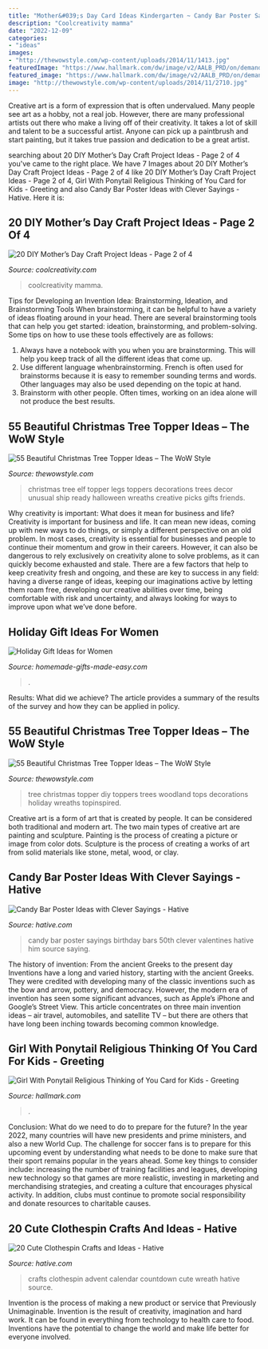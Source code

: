 ```yaml
---
title: "Mother&#039;s Day Card Ideas Kindergarten ~ Candy Bar Poster Sayings Birthday Bars 50th Clever Valentines Hative Him Source Saying"
description: "Coolcreativity mamma"
date: "2022-12-09"
categories:
- "ideas"
images:
- "http://thewowstyle.com/wp-content/uploads/2014/11/1413.jpg"
featuredImage: "https://www.hallmark.com/dw/image/v2/AALB_PRD/on/demandware.static/-/Sites-hallmark-master/default/dwb02c47a8/images/finished-goods/Girl-Ponytail-Thinking-of-You-Card-Kids_299CEY1432_01.jpg?sw=1200&amp;sh=1200&amp;sm=fit"
featured_image: "https://www.hallmark.com/dw/image/v2/AALB_PRD/on/demandware.static/-/Sites-hallmark-master/default/dwb02c47a8/images/finished-goods/Girl-Ponytail-Thinking-of-You-Card-Kids_299CEY1432_01.jpg?sw=1200&amp;sh=1200&amp;sm=fit"
image: "http://thewowstyle.com/wp-content/uploads/2014/11/2710.jpg"
---
```



Creative art is a form of expression that is often undervalued. Many people see art as a hobby, not a real job. However, there are many professional artists out there who make a living off of their creativity. It takes a lot of skill and talent to be a successful artist. Anyone can pick up a paintbrush and start painting, but it takes true passion and dedication to be a great artist.

	

		
searching about 20 DIY Mother’s Day Craft Project Ideas - Page 2 of 4 you've came to the right place. We have 7 Images about 20 DIY Mother’s Day Craft Project Ideas - Page 2 of 4 like 20 DIY Mother’s Day Craft Project Ideas - Page 2 of 4, Girl With Ponytail Religious Thinking of You Card for Kids - Greeting and also Candy Bar Poster Ideas with Clever Sayings - Hative. Here it is:
		
    
## 20 DIY Mother’s Day Craft Project Ideas - Page 2 Of 4

<img loading=lazy src="https://coolcreativity.com/wp-content/uploads/2016/04/Mothers-Day-Craft-for-Kids-Simple-Mothers-Day-Card-for-Kids.jpg" onerror="this.onerror=null;this.src='https://tse2.mm.bing.net/th?id=OIP.WK3YPhkIVvMpxMwcPfvlKwAAAA&amp;pid=15.1';" alt="20 DIY Mother’s Day Craft Project Ideas - Page 2 of 4">

_Source: coolcreativity.com_

>coolcreativity mamma. 

	

Tips for Developing an Invention Idea: Brainstorming, Ideation, and Brainstorming Tools
When brainstorming, it can be helpful to have a variety of ideas floating around in your head. There are several brainstorming tools that can help you get started: ideation, brainstorming, and problem-solving. Some tips on how to use these tools effectively are as follows: 
1. Always have a notebook with you when you are brainstorming. This will help you keep track of all the different ideas that come up. 
2. Use different language whenbrainstorming. French is often used for brainstorms because it is easy to remember sounding terms and words. Other languages may also be used depending on the topic at hand. 
3. Brainstorm with other people. Often times, working on an idea alone will not produce the best results.

    
## 55 Beautiful Christmas Tree Topper Ideas – The WoW Style

<img loading=lazy src="http://thewowstyle.com/wp-content/uploads/2014/11/2710.jpg" onerror="this.onerror=null;this.src='https://tse2.mm.bing.net/th?id=OIP.OdfO4JRcme_4B8UA0LsQawHaJ4&amp;pid=15.1';" alt="55 Beautiful Christmas Tree Topper Ideas – The WoW Style">

_Source: thewowstyle.com_

>christmas tree elf topper legs toppers decorations trees decor unusual ship ready halloween wreaths creative picks gifts friends. 

	

Why creativity is important: What does it mean for business and life?
Creativity is important for business and life. It can mean new ideas, coming up with new ways to do things, or simply a different perspective on an old problem. In most cases, creativity is essential for businesses and people to continue their momentum and grow in their careers. However, it can also be dangerous to rely exclusively on creativity alone to solve problems, as it can quickly become exhausted and stale. There are a few factors that help to keep creativity fresh and ongoing, and these are key to success in any field: having a diverse range of ideas, keeping our imaginations active by letting them roam free, developing our creative abilities over time, being comfortable with risk and uncertainty, and always looking for ways to improve upon what we’ve done before.

    
## Holiday Gift Ideas For Women

<img loading=lazy src="https://www.homemade-gifts-made-easy.com/image-files/how-to-make-a-book-800x474.jpg" onerror="this.onerror=null;this.src='https://tse4.mm.bing.net/th?id=OIP.TvS2laXvwE-a0rtD5rSB1gHaEY&amp;pid=15.1';" alt="Holiday Gift Ideas for Women">

_Source: homemade-gifts-made-easy.com_

>. 

	

Results: What did we achieve?
The article provides a summary of the results of the survey and how they can be applied in policy.

    
## 55 Beautiful Christmas Tree Topper Ideas – The WoW Style

<img loading=lazy src="http://thewowstyle.com/wp-content/uploads/2014/11/1413.jpg" onerror="this.onerror=null;this.src='https://tse1.mm.bing.net/th?id=OIP.ur8liiMYEibP9m5iDzab0QHaLH&amp;pid=15.1';" alt="55 Beautiful Christmas Tree Topper Ideas – The WoW Style">

_Source: thewowstyle.com_

>tree christmas topper diy toppers trees woodland tops decorations holiday wreaths topinspired. 

	

Creative art is a form of art that is created by people. It can be considered both traditional and modern art. The two main types of creative art are painting and sculpture. Painting is the process of creating a picture or image from color dots. Sculpture is the process of creating a works of art from solid materials like stone, metal, wood, or clay.

    
## Candy Bar Poster Ideas With Clever Sayings - Hative

<img loading=lazy src="https://hative.com/wp-content/uploads/2015/01/candy-bar-sayings/8-candy-bar-saying-ideas.jpg" onerror="this.onerror=null;this.src='https://tse4.mm.bing.net/th?id=OIP.ZCQ7LAyHzLc_TkZApETBdwHaJ4&amp;pid=15.1';" alt="Candy Bar Poster Ideas with Clever Sayings - Hative">

_Source: hative.com_

>candy bar poster sayings birthday bars 50th clever valentines hative him source saying. 

	

The history of invention: From the ancient Greeks to the present day
Inventions have a long and varied history, starting with the ancient Greeks. They were credited with developing many of the classic inventions such as the bow and arrow, pottery, and democracy. However, the modern era of invention has seen some significant advances, such as Apple’s iPhone and Google’s Street View. This article concentrates on three main invention ideas – air travel, automobiles, and satellite TV – but there are others that have long been inching towards becoming common knowledge.

    
## Girl With Ponytail Religious Thinking Of You Card For Kids - Greeting

<img loading=lazy src="https://www.hallmark.com/dw/image/v2/AALB_PRD/on/demandware.static/-/Sites-hallmark-master/default/dwb02c47a8/images/finished-goods/Girl-Ponytail-Thinking-of-You-Card-Kids_299CEY1432_01.jpg?sw=1200&amp;sh=1200&amp;sm=fit" onerror="this.onerror=null;this.src='https://tse1.mm.bing.net/th?id=OIP.kdPraJTOyu3vHOnR3bvieQHaHa&amp;pid=15.1';" alt="Girl With Ponytail Religious Thinking of You Card for Kids - Greeting">

_Source: hallmark.com_

>. 

	

Conclusion: What do we need to do to prepare for the future?
In the year 2022, many countries will have new presidents and prime ministers, and also a new World Cup. The challenge for soccer fans is to prepare for this upcoming event by understanding what needs to be done to make sure that their sport remains popular in the years ahead. Some key things to consider include: increasing the number of training facilities and leagues, developing new technology so that games are more realistic, investing in marketing and merchandising strategies, and creating a culture that encourages physical activity. In addition, clubs must continue to promote social responsibility and donate resources to charitable causes.

    
## 20 Cute Clothespin Crafts And Ideas - Hative

<img loading=lazy src="https://hative.com/wp-content/uploads/2014/11/clothespin-crafts/2-advent-countdown-calendar-and-wreath.jpg" onerror="this.onerror=null;this.src='https://tse1.mm.bing.net/th?id=OIP.RA0jtZnS14R0hMak0CKKGwHaLF&amp;pid=15.1';" alt="20 Cute Clothespin Crafts and Ideas - Hative">

_Source: hative.com_

>crafts clothespin advent calendar countdown cute wreath hative source. 

	

Invention is the process of making a new product or service that Previously Unimaginable. Invention is the result of creativity, imagination and hard work. It can be found in everything from technology to health care to food. Inventions have the potential to change the world and make life better for everyone involved.

